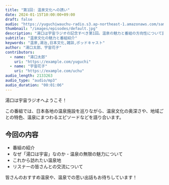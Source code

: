 ```yaml
---
title: "第1回: 温泉文化への誘い"
date: 2024-01-15T10:00:00+09:00
draft: false
audio: "https://yuguchiwauchu-radio.s3.ap-northeast-1.amazonaws.com/sample.mp3"
thumbnail: "/images/episodes/default.jpg"
description: "湯口は宇宙ラジオの記念すべき第1回。温泉の魅力と番組の方向性について語ります。"
subtitle: "温泉文化の魅力と番組紹介"
keywords: "温泉,湯治,日本文化,雑談,ポッドキャスト"
author: "湯口太郎、宇宙花子"
contributors:
  - name: "湯口太郎"
    uri: "https://example.com/yuguchi"
  - name: "宇宙花子"
    uri: "https://example.com/uchu"
audio_length: 2133263
audio_type: "audio/mp3"
audio_duration: "00:01:06"
---
```


湯口は宇宙ラジオへようこそ！

この番組では、日本各地の温泉施設を巡りながら、温泉文化の奥深さや、地域ごとの特色、温泉にまつわるエピソードなどを語り合います。

## 今回の内容

- 番組の紹介
- なぜ「湯口は宇宙」なのか - 温泉の無限の魅力について
- これから訪れたい温泉地
- リスナーの皆さんとの交流について

皆さんのおすすめ温泉や、温泉での思い出話もお待ちしています！
